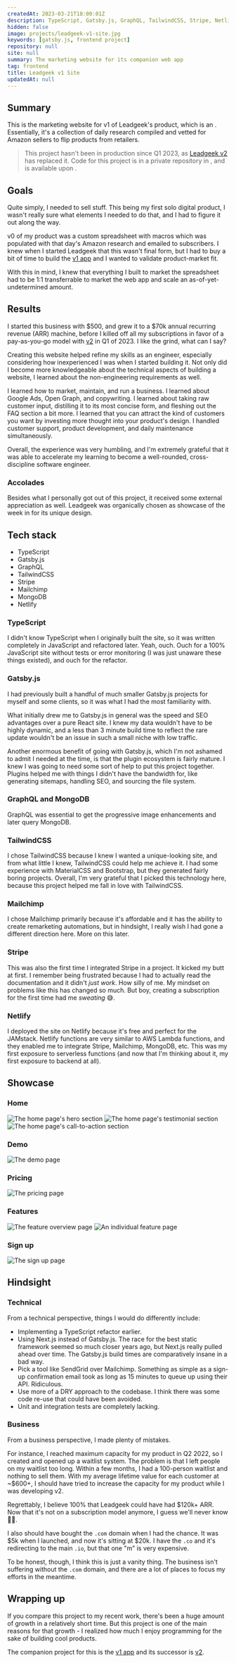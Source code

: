 ```yaml
---
createdAt: 2023-03-21T18:00:01Z
description: TypeScript, Gatsby.js, GraphQL, TailwindCSS, Stripe, Netlify
hidden: false
image: projects/leadgeek-v1-site.jpg
keywords: [gatsby.js, frontend project]
repository: null
site: null
summary: The marketing website for its companion web app
tag: frontend
title: Leadgeek v1 Site
updatedAt: null
---
```


<script>
     // components
    import Lightbox from "$components/utilities/Lightbox.svelte"
    import Link from "$components/utilities/Link.svelte"
</script>

## Summary

This is the marketing website for v1 of Leadgeek's product, which is an <Link href='https://leadgeek.io' isExternal isUnderlined title='online arbitrage sourcing list'/>. Essentially, it's a collection of daily research compiled and vetted for Amazon sellers to flip products from retailers.

> This project hasn't been in production since Q1 2023, as [Leadgeek v2](./leadgeek-v2) has replaced it. Code for this project is in a private repository in <Link href='https://github.com/jake-hatfield' isExternal isUnderlined title='my Github'/>, and is available upon <Link href='mailto:me@jake-hatfield.com' isExternal isUnderlined title='request'/>.

## Goals

Quite simply, I needed to sell stuff. This being my first solo digital product, I wasn't really sure what elements I needed to do that, and I had to figure it out along the way.

v0 of my product was a custom spreadsheet with macros which was populated with that day's Amazon research and emailed to subscribers. I knew when I started Leadgeek that this wasn't final form, but I had to buy a bit of time to build the [v1 app](./leadgeek-v1-app) and I wanted to validate product-market fit.

With this in mind, I knew that everything I built to market the spreadsheet had to be 1:1 transferrable to market the web app and scale an as-of-yet-undetermined amount.

## Results

I started this business with $500, and grew it to a $70k annual recurring revenue (ARR) machine, before I killed off all my subscriptions in favor of a pay-as-you-go model with [v2](./leadgeek-v2) in Q1 of 2023. I like the grind, what can I say?

Creating this website helped refine my skills as an engineer, especially considering how inexperienced I was when I started building it. Not only did I become more knowledgeable about the technical aspects of building a website, I learned about the non-engineering requirements as well.

I learned how to market, maintain, and run a business. I learned about Google Ads, Open Graph, and copywriting. I learned about taking raw customer input, distilling it to its most concise form, and fleshing out the FAQ section a bit more. I learned that you can attract the kind of customers you want by investing more thought into your product's design. I handled customer support, product development, and daily maintenance simultaneously.

Overall, the experience was very humbling, and I'm extremely grateful that it was able to accelerate my learning to become a well-rounded, cross-discipline software engineer.

### Accolades

Besides what I personally got out of this project, it received some external appreciation as well. Leadgeek was organically chosen as showcase of the week in <Link href='https://tailwindweekly.com/issue-96/' isExternal isUnderlined title='Tailwind Weekly'/> for its unique design.

## Tech stack

- TypeScript
- Gatsby.js
- GraphQL
- TailwindCSS
- Stripe
- Mailchimp
- MongoDB
- Netlify

### TypeScript

I didn't know TypeScript when I originally built the site, so it was written completely in JavaScript and refactored later. Yeah, ouch. Ouch for a 100% JavaScript site without tests or error monitoring (I was just unaware these things existed), and ouch for the refactor.

### Gatsby.js

I had previously built a handful of much smaller Gatsby.js projects for myself and some clients, so it was what I had the most familiarity with.

What initially drew me to Gatsby.js in general was the speed and SEO advantages over a pure React site. I knew my data wouldn't have to be highly dynamic, and a less than 3 minute build time to reflect the rare update wouldn't be an issue in such a small niche with low traffic.

Another enormous benefit of going with Gatsby.js, which I'm not ashamed to admit I needed at the time, is that the plugin ecosystem is fairly mature. I knew I was going to need some sort of help to put this project together. Plugins helped me with things I didn't have the bandwidth for, like generating sitemaps, handling SEO, and sourcing the file system.

### GraphQL and MongoDB

GraphQL was essential to get the progressive image enhancements and later query MongoDB.

### TailwindCSS

I chose TailwindCSS because I knew I wanted a unique-looking site, and from what little I knew, TailwindCSS could help me achieve it. I had some experience with MaterialCSS and Bootstrap, but they generated fairly boring projects. Overall, I'm very grateful that I picked this technology here, because this project helped me fall in love with TailwindCSS.

### Mailchimp

I chose Mailchimp primarily because it's affordable and it has the ability to create remarketing automations, but in hindsight, I really wish I had gone a different direction here. More on this later.

### Stripe

This was also the first time I integrated Stripe in a project. It kicked my butt at first. I remember being frustrated because I had to actually read the documentation and it didn't _just work_. How silly of me. My mindset on problems like this has changed so much. But boy, creating a subscription for the first time had me _sweating_ 😅.

### Netlify

I deployed the site on Netlify because it's free and perfect for the JAMstack. Netlify functions are very similar to AWS Lambda functions, and they enabled me to integrate Stripe, Mailchimp, MongoDB, etc. This was my first exposure to serverless functions (and now that I'm thinking about it, my first exposure to backend at all).

## Showcase

### Home

<Lightbox description="The home page's hero section">
    <img alt="The home page's hero section" src="./index-hero.jpg" />
</Lightbox>

<Lightbox description="The home page's testimonial section">
    <img alt="The home page's testimonial section" src="./index-testimonials.jpg" />
</Lightbox>

<Lightbox description="The home page's call-to-action section">
    <img alt="The home page's call-to-action section" src="./index-cta.jpg" />
</Lightbox>

### Demo

<Lightbox description="The demo page">
    <img alt="The demo page" src="./demo.jpg" />
</Lightbox>

### Pricing

<Lightbox description="The pricing page">
    <img alt="The pricing page" src="./pricing.jpg" />
</Lightbox>

### Features

<Lightbox description="The feature overview page">
    <img alt="The feature overview page" src="./features.jpg" />
</Lightbox>

<Lightbox description="An individual feature page">
    <img alt="An individual feature page" src="./feature.jpg" />
</Lightbox>

### Sign up

<Lightbox description="The sign up page">
    <img alt="The sign up page" src="./sign-up.jpg" />
</Lightbox>

## Hindsight

### Technical

From a technical perspective, things I would do differently include:

- Implementing a TypeScript refactor earlier.
- Using Next.js instead of Gatsby.js. The race for the best static framework seemed so much closer years ago, but Next.js really pulled ahead over time. The Gatsby.js build times are comparatively insane in a bad way.
- Pick a tool like SendGrid over Mailchimp. Something as simple as a sign-up confirmation email took as long as 15 minutes to queue up using their API. Ridiculous.
- Use more of a DRY approach to the codebase. I think there was some code re-use that could have been avoided.
- Unit and integration tests are completely lacking.

### Business

From a business perspective, I made plenty of mistakes.

For instance, I reached maximum capacity for my product in Q2 2022, so I created and opened up a waitlist system. The problem is that I left people on my waitlist too long. Within a few months, I had a 100-person waitlist and nothing to sell them. With my average lifetime value for each customer at ~$600+, I should have tried to increase the capacity for my product while I was developing v2.

Regrettably, I believe 100% that Leadgeek could have had $120k+ ARR. Now that it's not on a subscription model anymore, I guess we'll never know 🤷‍♂️.

I also should have bought the `.com` domain when I had the chance. It was $5k when I launched, and now it's sitting at $20k. I have the `.co` and it's redirecting to the main `.io`, but that one "m" is very expensive.

To be honest, though, I think this is just a vanity thing. The business isn't suffering without the `.com` domain, and there are a lot of places to focus my efforts in the meantime.

## Wrapping up

If you compare this project to my recent work, there's been a huge amount of growth in a relatively short time. But this project is one of the main reasons for that growth - I realized how much I enjoy programming for the sake of building cool products.

The companion project for this is the [v1 app](./leadgeek-v1-app) and its successor is [v2](./leadgeek-v2).
